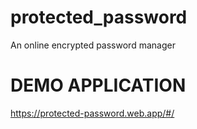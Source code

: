 # protected_password

An online encrypted password manager
# DEMO APPLICATION
https://protected-password.web.app/#/
